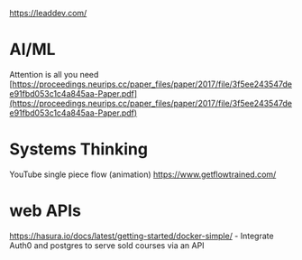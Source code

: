 https://leaddev.com/
# AI/ML
Attention is all you need [https://proceedings.neurips.cc/paper_files/paper/2017/file/3f5ee243547dee91fbd053c1c4a845aa-Paper.pdf](https://proceedings.neurips.cc/paper_files/paper/2017/file/3f5ee243547dee91fbd053c1c4a845aa-Paper.pdf)

# Systems Thinking
YouTube single piece flow (animation)
https://www.getflowtrained.com/

# web APIs
https://hasura.io/docs/latest/getting-started/docker-simple/ - Integrate Auth0 and postgres to serve sold courses via an API